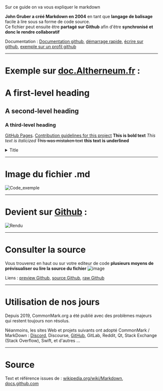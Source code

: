 Sur ce guide on va vous expliquer le markdown

**John Gruber a créé Markdown en 2004** en tant que **langage de balisage** facile à lire sous sa forme de code source.  
Ce fichier peut ensuite être **partagé sur Github** afin d'être **synchronisé et donc le rendre collaboratif**

Documentation : [Documentation github](https://docs.github.com/fr/get-started/writing-on-github/getting-started-with-writing-and-formatting-on-github/basic-writing-and-formatting-syntax), [démarrage rapide](https://docs.github.com/en/get-started/writing-on-github/getting-started-with-writing-and-formatting-on-github/quickstart-for-writing-on-github), [écrire sur github](https://docs.github.com/fr/get-started/writing-on-github), [exemple sur un profil github](https://docs.github.com/en/account-and-profile/setting-up-and-managing-your-github-profile/customizing-your-profile/managing-your-profile-readme)

---

# Exemple sur [doc.Altherneum.fr](https://doc.Altherneum.fr/cours/markdown) : 
# A first-level heading
## A second-level heading
### A third-level heading
[GitHub Pages](https://pages.github.com/).
[Contribution guidelines for this project](docs/CONTRIBUTING.md)
**This is bold text**
*This text is italicized*
~~This was mistaken text~~
__this text is underlined__
<details>
<summary>Title</summary>
**text exemple**
</details>

---

# Image du fichier .md
![Code_exemple](https://github.com/Altherneum/.github/assets/84735589/7e0158fa-4d21-49ab-994a-776103dc66bd)

---

# Devient sur [Github](https://github.com) :
![Rendu](https://github.com/Altherneum/.github/assets/84735589/b73d3c31-e47e-4b82-b645-bda036d4c99b)

---

# Consulter la source
Vous trouverez en haut ou sur votre editeur de code **plusieurs moyens de prévisualiser ou lire la source du fichier**
![image](https://github.com/Altherneum/.github/assets/84735589/47a78dbd-9f2d-4bfc-8d8d-71384c48c0f4)

Liens : [preview Github](https://github.com/Altherneum/.github/blob/main/note/Github/Markdown/Learning.md), [source Github](https://github.com/Altherneum/.github/blob/main/note/Github/Markdown/Learning.md?plain=1), [raw Github](https://raw.githubusercontent.com/Altherneum/.github/main/note/Github/Markdown/Learning.md)

---

# Utilisation de nos jours
Depuis 2019, CommonMark.org a été publié avec des problèmes majeurs qui restent toujours non résolus.

Néanmoins, les sites Web et projets suivants ont adopté CommonMark / MarkDown : [Discord](https://support.discord.com/hc/en-us/articles/210298617-Markdown-Text-101-Chat-Formatting-Bold-Italic-Underline-), Discourse, [GitHub](https://docs.github.com/fr/get-started/writing-on-github/getting-started-with-writing-and-formatting-on-github/basic-writing-and-formatting-syntax), GitLab, Reddit, Qt, Stack Exchange (Stack Overflow), Swift, et d'autres ...

---

# Source
Text et référence issues de : [wikipedia.org/wiki/Markdown](https://en.wikipedia.org/wiki/Markdown), [docs.github.com](https://docs.github.com/)
